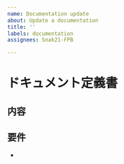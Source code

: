 ```yaml
---
name: Documentation update
about: Update a documentation
title: ''
labels: documentation
assignees: Snak21-FPB

---
```


# ドキュメント定義書
## 内容

## 要件
-
